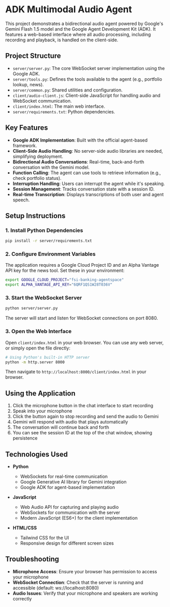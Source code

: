 # ADK Multimodal Audio Agent

This project demonstrates a bidirectional audio agent powered by Google's Gemini Flash 1.5 model and the Google Agent Development Kit (ADK). It features a web-based interface where all audio processing, including recording and playback, is handled on the client-side.

## Project Structure

- `server/server.py`: The core WebSocket server implementation using the Google ADK.
- `server/tools.py`: Defines the tools available to the agent (e.g., portfolio lookup, news).
- `server/common.py`: Shared utilities and configuration.
- `client/audio-client.js`: Client-side JavaScript for handling audio and WebSocket communication.
- `client/index.html`: The main web interface.
- `server/requirements.txt`: Python dependencies.

## Key Features

- **Google ADK Implementation**: Built with the official agent-based framework.
- **Client-Side Audio Handling**: No server-side audio libraries are needed, simplifying deployment.
- **Bidirectional Audio Conversations**: Real-time, back-and-forth conversation with the Gemini model.
- **Function Calling**: The agent can use tools to retrieve information (e.g., check portfolio status).
- **Interruption Handling**: Users can interrupt the agent while it's speaking.
- **Session Management**: Tracks conversation state with a session ID.
- **Real-time Transcription**: Displays transcriptions of both user and agent speech.

## Setup Instructions

### 1. Install Python Dependencies

```bash
pip install -r server/requirements.txt
```

### 2. Configure Environment Variables

The application requires a Google Cloud Project ID and an Alpha Vantage API key for the news tool. Set these in your environment:

```bash
export GOOGLE_CLOUD_PROJECT="fsi-banking-agentspace"
export ALPHA_VANTAGE_API_KEY="6QRF1QS1W28T036V"
```

### 3. Start the WebSocket Server

```bash
python server/server.py
```

The server will start and listen for WebSocket connections on port 8080.

### 3. Open the Web Interface

Open `client/index.html` in your web browser. You can use any web server, or simply open the file directly:

```bash
# Using Python's built-in HTTP server
python -m http.server 8000
```

Then navigate to `http://localhost:8000/client/index.html` in your browser.

## Using the Application

1. Click the microphone button in the chat interface to start recording
2. Speak into your microphone
3. Click the button again to stop recording and send the audio to Gemini
4. Gemini will respond with audio that plays automatically
5. The conversation will continue back and forth
6. You can see the session ID at the top of the chat window, showing persistence

## Technologies Used

- **Python**
  - WebSockets for real-time communication
  - Google Generative AI library for Gemini integration
  - Google ADK for agent-based implementation

- **JavaScript**
  - Web Audio API for capturing and playing audio
  - WebSockets for communication with the server
  - Modern JavaScript (ES6+) for the client implementation

- **HTML/CSS**
  - Tailwind CSS for the UI
  - Responsive design for different screen sizes

## Troubleshooting

- **Microphone Access**: Ensure your browser has permission to access your microphone
- **WebSocket Connection**: Check that the server is running and accessible (default: ws://localhost:8080)
- **Audio Issues**: Verify that your microphone and speakers are working correctly